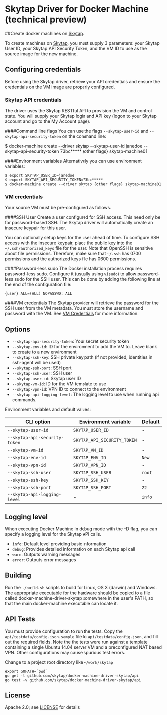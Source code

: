 # Skytap Driver for Docker Machine (technical preview)
##Create docker machines on [Skytap](http://www.skytap.com).

To create machines on [Skytap](http://www.skytap.com), you must supply 3 parameters: your Skytap User ID, your Skytap API Security Token, and the VM ID to use as the source image for the new machine.

## Configuring credentials
Before using the Skytap driver, retrieve your API credentials and ensure the credentials on the VM image are properly configured.

### Skytap API credentials
The driver uses the Skytap RESTful API to provision the VM and control state. You will supply your Skytap login and API key (logon to your Skytap account and go to the My Account page).

####Command line flags
You can use the flags `--skytap-user-id` and `--skytap-api-security-token` on the command line:

  $ docker-machine create --driver skytap --skytap-user-id janedoe --skytap-api-security-token 73bc***** {other flags} skytap-machine01

####Environment variables
Alternatively you can use environment variables:

    $ export SKYTAP_USER_ID=janedoe
    $ export SKYTAP_API_SECURITY_TOKEN=73bc*****
    $ docker-machine create --driver skytap {other flags} skytap-machine01

### VM credentials
Your source VM must be pre-configured as follows.

####SSH User
Create a user configured for SSH access. This need only be for password-based SSH. The Skytap driver will automatically create an insecure keypair for this user.

You can optionally setup keys for the user ahead of time. To configure SSH access with the insecure keypair, place the public key into the `~/.ssh/authorized_keys` file for the user. Note that OpenSSH is sensitive about file permissions. Therefore, make sure that `~/.ssh` has 0700 permissions and the authorized keys file has 0600 permissions.

####Password-less sudo
The Docker installation process requires password-less sudo. Configure it (usually using `visudo`) to allow password-less sudo for the SSH user. This can be done by adding the following line at the end of the configuration file:

  `{user} ALL=(ALL) NOPASSWD: ALL`

####VM credentials
The Skytap provider will retrieve the password for the SSH user from the VM metadata. You must store the username and password with the VM. See [VM Credentials](http://help.skytap.com/#VM_Settings_Credentials.html) for more information.

## Options

-   `--skytap-api-security-token`: Your secret security token
-   `--skytap-env-id`: ID for the environment to add the VM to. Leave blank to create to a new environment
-   `--skytap-ssh-key`:	SSH private key path (if not provided, identities in ssh-agent will be used)
-   `--skytap-ssh-port`: SSH port
-   `--skytap-ssh-user`: SSH user
-   `--skytap-user-id`:	Skytap user ID
-   `--skytap-vm-id`:	ID for the VM template to use
-   `--skytap-vpn-id`: VPN ID to connect to the environment
-   `--skytap-api-logging-level`: The logging level to use when running api commands.


Environment variables and default values:

| CLI option                               | Environment variable        | Default          |
| ---------------------------------------- | ----------------------------| ---------------- |
| `--skytap-user-id`                       | `SKYTAP_USER_ID`            | -                |
| `--skytap-api-security-token`            | `SKYTAP_API_SECURITY_TOKEN` | -                |
| `--skytap-vm-id`                         | `SKYTAP_VM_ID`              | -                |
| `--skytap-env-id`                        | `SKYTAP_ENV_ID`             | `New`            |
| `--skytap-vpn-id`                        | `SKYTAP_VPN_ID`             | -                |
| `--skytap-ssh-user`                      | `SKYTAP_SSH_USER`           | `root`           |
| `--skytap-ssh-key`                       | `SKYTAP_SSH_KEY`            | -                |
| `--skytap-ssh-port`                      | `SKYTAP_SSH_PORT`           | `22`             |
| `--skytap-api-logging-level`             | -                           | `info`           |

## Logging level
When executing Docker Machine in debug mode with the -D flag, you can specify a logging level for the Skytap API calls.

-  `info`: Default level providing basic information
-  `debug`: Provides detailed information on each Skytap api call
-  `warn`: Outputs warning messages
-  `error`: Outputs error messages

## Building
Run the `./build.sh` scripts to build for Linux, OS X (darwin) and Windows. The appropriate executable for the hardware should be copied to a file called docker-machine-driver-skytap somewhere in the user's PATH, so that the main docker-machine executable can locate it.

## API Tests
You must provide configuration to run the tests. Copy the `api/testdata/config.json.sample` file to `api/testdata/config.json`, and fill out the required fields. Note the the tests were run against a template containing a single Ubuntu 14.04 server VM and a preconfigured NAT based VPN. Other configurations may cause spurious test errors.

Change to a project root directory like `~/work/skytap`

    export GOPATH=`pwd`
    go get -t github.com/skytap/docker-machine-driver-skytap/api
    go test -v github.com/skytap/docker-machine-driver-skytap/api

## License
Apache 2.0; see [LICENSE](LICENSE) for details

